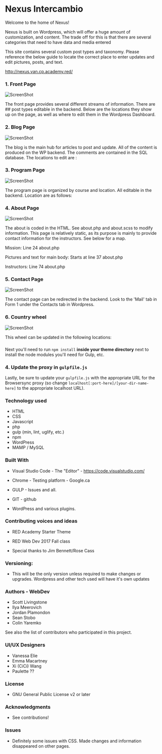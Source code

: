 # Nexus Intercambio
Welcome to the home of Nexus! 

Nexus is built on Wordpress, which will offer a huge amount of customization, and content. The trade off for this is that there are several categories that need to have data and media entered 


This site contains several custom post types and taxonomy. Please reference the below guide to locate the correct place to enter updates and edit pictures, posts, and text.

http://nexus.van.cp.academy.red/


### 1. Front Page

![ScreenShot](https://github.com/redacademy/nexus-fall-2017/blob/develop/themes/nexus/assets/readme-images/home-readme.png)

The front page provides several different streams of information. 
There are ## post types editable in the backend. Below are the locations they show up on the page, as well as where to edit them in the Wordpress Dashboard.

####
####


### 2. Blog Page 

![ScreenShot](https://github.com/redacademy/nexus-fall-2017/blob/develop/themes/nexus/assets/readme-images/blog-readme.png)

The blog is the main hub for articles to post and update. All of the content is produced on the WP backend. The comments are contained in the SQL database. The locations to edit are :


####
####


### 3. Program Page
![ScreenShot](https://github.com/redacademy/nexus-fall-2017/blob/develop/themes/nexus/assets/readme-images/program-readme.png)

The program page is organized by course and location. All editable in the backend. Location are as follows:


####
####

### 4. About Page
![ScreenShot](https://github.com/redacademy/nexus-fall-2017/blob/develop/themes/nexus/assets/readme-images/about-readme.png)

The about is coded in the HTML. See about.php and about.scss to modify information. This page is relatively static, as its purpose is mainly to provide contact information for the instructors. See below for a map.

Mission: Line 24 about.php

Pictures and text for main body: Starts at line 37 about.php

Instructors: Line 74 about.php

### 5. Contact Page
![ScreenShot](https://github.com/redacademy/nexus-fall-2017/blob/develop/themes/nexus/assets/readme-images/contact-readme.png)

The contact page can be redirected in the backend. Look to the 'Mail' tab in Form 1 under the Contacts tab in Wordpress.

### 6. Country wheel

![ScreenShot](https://github.com/redacademy/nexus-fall-2017/blob/develop/themes/nexus/assets/readme-images/country-readme.png)

This wheel can be updated in the following locations:

###








Next you'll need to run `npm install` **inside your theme directory** next to install the node modules you'll need for Gulp, etc.

### 4. Update the proxy in `gulpfile.js`

Lastly, be sure to update your `gulpfile.js` with the appropriate URL for the Browsersync proxy (so change `localhost[:port-here]/[your-dir-name-here]` to the appropriate localhost URL).

### Technology used

* HTML
* CSS
* Javascript
* php
* gulp (min, lint, uglify, etc.)
* npm
* WordPress
* MAMP / MySQL

### Built With

* Visual Studio Code - The "Editor" - https://code.visualstudio.com/

* Chrome - Testing platform - Google.ca

* GULP - Issues and all.

* GIT - github

* WordPress and various plugins.

### Contributing voices and ideas

* RED Academy Starter Theme

* RED Web Dev 2017 Fall class

* Special thanks to Jim Bennett/Rose Cass

### Versioning:

* This will be the only version unless required to make changes or upgrades. Wordpress and other tech used will have it's own updates

### Authors - WebDev

* Scott Livingstone
* Ilya Meerovich
* Jordan Plamondon
* Sean Stobo
* Colin Yaremko

See also the list of contributors who participated in this project.

### UI/UX Designers

* Vanessa Elie
* Emma Macartney
* Xi (CiCi) Wang
* Paulette ??


### License

* GNU General Public License v2 or later

### Acknowledgments

* See contributions!

### Issues

* Definitely some issues with CSS. Made changes and information disappeared on other pages. 
